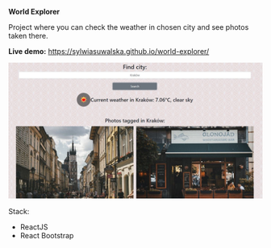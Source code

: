 
 
 **World Explorer**
 
 Project where you can check the weather in chosen city and see photos taken there.
 
 **Live demo:**
 https://sylwiasuwalska.github.io/world-explorer/
 
 ![View of project](view.JPG)
 
 
 Stack:

 -   ReactJS
 -   React Bootstrap
